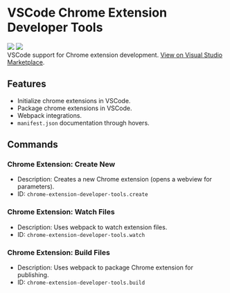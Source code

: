 # VSCode Chrome Extension Developer Tools
![](https://img.shields.io/visual-studio-marketplace/d/aaravb.chrome-extension-developer-tools) ![](https://img.shields.io/visual-studio-marketplace/i/aaravb.chrome-extension-developer-tools) \
VSCode support for Chrome extension development. 
[View on Visual Studio Marketplace](https://marketplace.visualstudio.com/items?itemName=aaravb.chrome-extension-developer-tools).

## Features
* Initialize chrome extensions in VSCode.
* Package chrome extensions in VSCode.
* Webpack integrations.
* `manifest.json` documentation through hovers.

## Commands
### Chrome Extension: Create New
* Description: Creates a new Chrome extension (opens a webview for parameters).
* ID: `chrome-extension-developer-tools.create`

### Chrome Extension: Watch Files
* Description: Uses webpack to watch extension files.
* ID: `chrome-extension-developer-tools.watch`

### Chrome Extension: Build Files
* Description: Uses webpack to package Chrome extension for publishing.
* ID: `chrome-extension-developer-tools.build`
